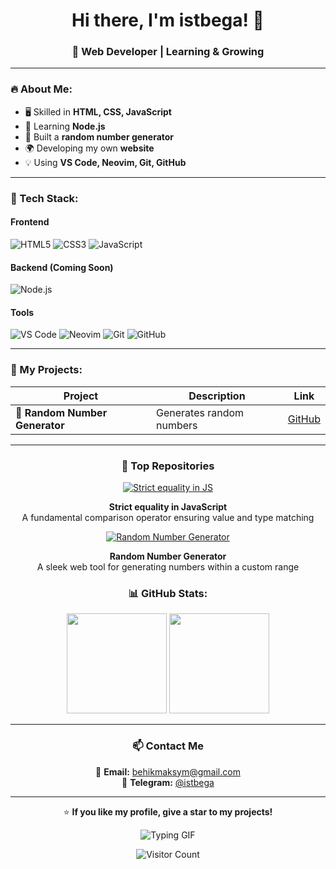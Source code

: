 <h1 align="center">Hi there, I'm istbega! 👋</h1>
<h3 align="center">🚀 Web Developer | Learning & Growing</h3>

---

### 🔥 About Me:
- 🖥️ Skilled in **HTML, CSS, JavaScript**
- 🚀 Learning **Node.js**
- 🎲 Built a **random number generator**
- 🌍 Developing my own **website**
- 💡 Using **VS Code, Neovim, Git, GitHub**

---

### 🔧 Tech Stack:

#### **Frontend**
![HTML5](https://img.shields.io/badge/HTML5-22272E?style=for-the-badge&logo=html5&logoColor=E34F26)
![CSS3](https://img.shields.io/badge/CSS3-22272E?style=for-the-badge&logo=css3&logoColor=1572B6)
![JavaScript](https://img.shields.io/badge/JavaScript-22272E?style=for-the-badge&logo=javascript&logoColor=F7DF1E)

#### **Backend (Coming Soon)**
![Node.js](https://img.shields.io/badge/Node.js-22272E?style=for-the-badge&logo=node.js&logoColor=339933)

#### **Tools**
![VS Code](https://img.shields.io/badge/VSCode-22272E?style=for-the-badge&logo=visual-studio-code&logoColor=007ACC)
![Neovim](https://img.shields.io/badge/Neovim-22272E?style=for-the-badge&logo=neovim&logoColor=57A143)
![Git](https://img.shields.io/badge/Git-22272E?style=for-the-badge&logo=git&logoColor=F05032)
![GitHub](https://img.shields.io/badge/GitHub-22272E?style=for-the-badge&logo=github&logoColor=white)

---

### 📌 My Projects:
<div align="center">

| Project | Description | Link |
|---------|------------|------|
| 🎲 **Random Number Generator** | Generates random numbers | [GitHub](https://numbergenv2-1.netlify.app/) |

---

### 🚀 Top Repositories

<div align="center">
  <a href="https://github.com/istbega/Strict-equality-js">
    <img align="center" src="https://github-readme-stats.vercel.app/api/pin/?username=istbega&repo=Strict-equality-js&theme=radical" alt="Strict equality in JS" />
  </a>  
  <br>
  <p align="center"><strong>Strict equality in JavaScript</strong><br>A fundamental comparison operator ensuring value and type matching</p>

  <a href="https://github.com/istbega/number.gen">
    <img align="center" src="https://github-readme-stats.vercel.app/api/pin/?username=istbega&repo=number.gen&theme=radical" alt="Random Number Generator" />
  </a>  
  <br>
  <p align="center"><strong>Random Number Generator</strong><br>A sleek web tool for generating numbers within a custom range</p>
</div>

### 📊 GitHub Stats:
<div align="center">
  <img height="160px" src="https://github-readme-stats.vercel.app/api?username=istbega&show_icons=true&theme=tokyonight" />
  <img height="160px" src="https://github-readme-stats.vercel.app/api/top-langs/?username=istbega&layout=compact&theme=tokyonight" />
</div>

---

### 📫 Contact Me
📩 **Email:** behikmaksym@gmail.com  
💬 **Telegram:** [@istbega](https://t.me/istbega)  

---

⭐ **If you like my profile, give a star to my projects!**  

![Typing GIF](https://readme-typing-svg.herokuapp.com?size=24&color=F7A400&lines=Hi,+I'm+a+Web+Developer!;Learning+JavaScript+and+Node.js)

![Visitor Count](https://komarev.com/ghpvc/?username=istbega&color=blue)

